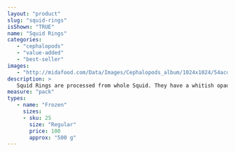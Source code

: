 ```yaml
---
layout: "product"
slug: "squid-rings"
isShown: "TRUE"
name: "Squid Rings"
categories:
   - "cephalopods"
   - "value-added"
   - "best-seller"
images:
   - "http://midafood.com/Data/Images/Cephalopods_album/1024x1024/54acdb860b253565.jpg"
description: >
   Squid Rings are processed from whole Squid. They have a whitish opaque color and are moderately elastic. Squid Rings are best for stir-fried or deep fried calamari.
measure: "pack"
types: 
   - name: "Frozen"
     sizes: 
     - sku: 25
       size: "Regular"
       price: 100
       approx: "500 g"
---
```

